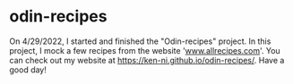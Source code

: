 # odin-recipes
On 4/29/2022, I started and finished the "Odin-recipes" project.
In this project, I mock a few recipes from the website 'www.allrecipes.com'.
You can check out my website at https://ken-ni.github.io/odin-recipes/.
Have a good day!